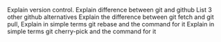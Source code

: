 Explain version control.
Explain difference between git and github
List 3 other github alternatives
Explain the difference between git fetch and git pull,
Explain in simple terms git rebase and the command for it
Explain in simple terms git cherry-pick and the command for it 
